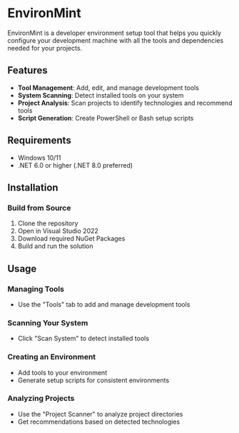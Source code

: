 # EnvironMint

EnvironMint is a developer environment setup tool that helps you quickly configure your development machine with all the tools and dependencies needed for your projects.

## Features

- **Tool Management**: Add, edit, and manage development tools
- **System Scanning**: Detect installed tools on your system
- **Project Analysis**: Scan projects to identify technologies and recommend tools
- **Script Generation**: Create PowerShell or Bash setup scripts

## Requirements

- Windows 10/11
- .NET 6.0 or higher (.NET 8.0 preferred)

## Installation

### Build from Source
1. Clone the repository
2. Open in Visual Studio 2022
3. Download required NuGet Packages
4. Build and run the solution

## Usage

### Managing Tools
- Use the "Tools" tab to add and manage development tools

### Scanning Your System
- Click "Scan System" to detect installed tools

### Creating an Environment
- Add tools to your environment
- Generate setup scripts for consistent environments

### Analyzing Projects
- Use the "Project Scanner" to analyze project directories
- Get recommendations based on detected technologies
